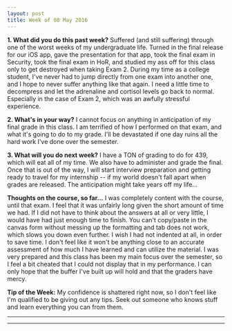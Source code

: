 ```yaml
---
layout: post
title: Week of 08 May 2016
---
```


**1. What did you do this past week?**
Suffered (and still suffering) through one of the worst weeks of my undergraduate life. Turned in the final release for our iOS app, gave the presentation for that app, took the final exam in Security, took the final exam in HoR, and studied my ass off for this class only to get destroyed when taking Exam 2. During my time as a college student, I've never had to jump directly from one exam into another one, and I hope to never suffer anything like that again. I need a little time to decompress and let the adrenaline and cortisol levels go back to normal. Especially in the case of Exam 2, which was an awfully stressful experience.

**2. What's in your way?**
I cannot focus on anything in anticipation of my final grade in this class. I am terrified of how I performed on that exam, and what it's going to do to my grade. I'll be devastated if one day ruins all the hard work I've done over the semester. 

**3. What will you do next week?**
I have a TON of grading to do for 439, which will eat all of my time. We also have to administer and grade the final. Once that is out of the way, I will start interview preparation and getting ready to travel for my internship -- if my world doesn't fall apart when grades are released. The anticipation might take years off my life...

**Thoughts on the course, so far...**
I was completely content with the course, until that exam. I feel that it was unfairly long given the short amount of time we had. If I did not have to think about the answers at all or very little, I would have had just enough time to finish. You can't copy/paste in the canvas form without messing up the formatting and tab does not work, which slows you down even further. I wish I had not indented at all, in order to save time. I don't feel like it won't be anything close to an accurate assessment of how much I have learned and can utilize the material. I was very prepared and this class has been my main focus over the semester, so I feel a bit cheated that I could not display that in my performance. I can only hope that the buffer I've built up will hold and that the graders have mercy.

**Tip of the Week:**
My confidence is shattered right now, so I don't feel like I'm qualified to be giving out any tips. Seek out someone who knows stuff and learn everything you can from them.

----
**** 
